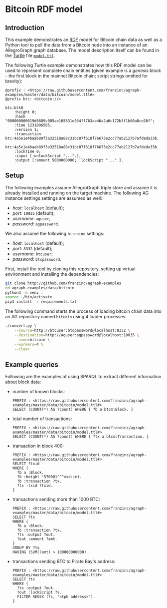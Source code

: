 # Bitcoin RDF model


## Introduction
This example demonstrates an [RDF] model for Bitcoin chain data as
well as a Python tool to pull the data from a Bitcoin node into an
instance of an AllegroGraph graph database. The model description itself
can be found in the [Turtle] file [`model.ttl`](model.ttl).

The following Turtle example demonstrates how this RDF model can be used to
represent complete chain entities (given example is a *genesis* block - the
first block in the mainnet Bitcoin chain; script strings omitted for brevity):

```turtle
@prefix : <https://raw.githubusercontent.com/franzinc/agraph-examples/master/data/bitcoin/model.ttl#>
@prefix btc: <bitcoin://>

btc:blk0
    :height 0;
    :hash "000000000019d6689c085ae165831e934ff763ae46a2a6c172b3f1b60a8ce26f";
    :time 1231006505;
    :version 1;
    :transaction btc:4a5e1e4baab89f3a32518a88c31bc87f618f76673e2cc77ab2127b7afdeda33b.

btc:4a5e1e4baab89f3a32518a88c31bc87f618f76673e2cc77ab2127b7afdeda33b
    :lockTime 0;
    :input [:unlockScript "...".];
    :output [:amount 5000000000; :lockScript "...".].
```


## Setup
The following examples assume AllegroGraph triple store and assume it is already
installed and running on the target machine. The following AG instance settings
settings are assumed as well:
- *host*: `localhost` (default);
- *port*: `10035` (default);
- *username*: `aguser`;
- *password*: `agpassword`.

We also assume the following `bitcoind` settings:
- *host*: `localhost` (default);
- *port*: `8332` (default);
- *username*: `btcuser`;
- *password*: `btcpassword`.

First, install the tool by cloning this repository, setting up virtual
environment and installing the dependencies:
``` bash
git clone http://github.com/franzinc/agraph-examples
cd agraph-examples/data/bitcoin
python3 -m venv .
source ./bin/activate
pip3 install -r requirements.txt
```

The following command starts the process of loading bitcoin chain data into an
AG repository named `bitcoin` using 4 loader processes:
``` bash
./convert.py \
    --source=http://btcuser:btcpassword@localhost:8332 \
    --destination=http://aguser:agpassword@localhost:10035 \
    --name=bitcoin \
    --workers=4 \
    --clear
```


## Example queries
Following are the examples of using SPARQL to extract different information
about block data:
- number of known blocks:
  ```sparql
  PREFIX : <https://raw.githubusercontent.com/franzinc/agraph-examples/master/data/bitcoin/model.ttl#>
  SELECT (COUNT(*) AS ?count) WHERE { ?b a btcm:Block. }
  ```

- total number of transactions:
  ```sparql
  PREFIX : <https://raw.githubusercontent.com/franzinc/agraph-examples/master/data/bitcoin/model.ttl#>
  SELECT (COUNT(*) AS ?count) WHERE { ?tx a btcm:Transaction. }
  ```

- transaction in block 400:
  ```sparql
  PREFIX : <https://raw.githubusercontent.com/franzinc/agraph-examples/master/data/bitcoin/model.ttl#>
  SELECT ?txid
  WHERE {
    ?b a :Block.
    ?b :height "570001"^^xsd:int.
    ?b :transaction ?tx.
    ?tx :txid ?txid.
  }
  ```

- transactions sending more than 1000 BTC:
  ```sparql
  PREFIX : <https://raw.githubusercontent.com/franzinc/agraph-examples/master/data/bitcoin/model.ttl#>
  SELECT ?tx
  WHERE {
    ?b a :Block.
    ?b :transaction ?tx.
    ?tx :output ?out.
    ?out :amount ?amt.
  }
  GROUP BY ?tx
  HAVING (SUM(?amt) > 100000000000)
  ```

- transactions sending BTC to Pirate Bay's address:
  ```sparql
  PREFIX : <https://raw.githubusercontent.com/franzinc/agraph-examples/master/data/bitcoin/model.ttl#>
  SELECT ?tx
  WHERE {
    ?tx :output ?out.
    ?out :lockScript ?s.
    FILTER REGEX (?s, "<tpb address>").
  }
  ```

[model]: https://raw.githubusercontent.com/franzinc/agraph-examples/master/data/bitcoin/model.ttl#
[RDF]: https://en.wikipedia.org/wiki/Resource_Description_Framework
[Turtle]: https://en.wikipedia.org/wiki/Turtle_(syntax)
